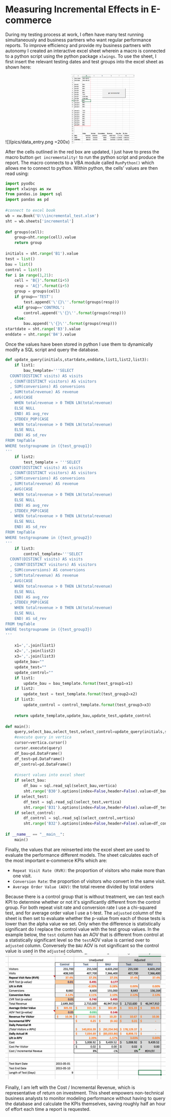 
# Measuring Incremental Effects in E-commerce

During my testing process at work, I often have many test running simultaneously and business partners who want regular performance reports.  To improve efficiency and provide my business partners with autonomy I created an interactive excel sheet wherein a macro is connected to a python script using the python package `xlwings`.  To use the sheet, I first insert the relevant testing dates and test groups into the excel sheet as shown here:

![](pics/data_entry.png =200x)
<img src="pics/data_entry.png " alt="Drawing" style="width: 200px;"/>

After the cells outlined in the red box are updated, I just have to press the macro button `get incrementality!` to run the python script and produce the report.  The macro connects to a VBA module called `RunPython()` which allows me to connect to python.  Within python, the cells' values are then read using:


```python
import pyodbc
import xlwings as xw
from pandas.io import sql
import pandas as pd

#connect to excel book
wb = xw.Book('U:\\incremental_test.xlsm')
sht = wb.sheets['incremental']

def groups(cell):
    group=sht.range(cell).value
    return group

initials = sht.range('B1').value
test = list()
bau = list()
control = list()
for i in range(1,21):
    cell = 'B{}'.format(i+5)
    resp = 'A{}'.format(i+5)
    group = groups(cell)
    if group=='TEST':
        test.append('\'{}\''.format(groups(resp)))
    elif group=='CONTROL':
        control.append('\'{}\''.format(groups(resp)))
    else:
        bau.append('\'{}\''.format(groups(resp)))
startdate = sht.range('B3').value
enddate = sht.range('B4').value
```

Once the values have been stored in python I use them to dynamically modify a SQL script and query the database.


```python
def update_query(initials,startdate,enddate,list1,list2,list3):
    if list1:
        bau_template='''SELECT
  COUNT(DISTINCT visits) AS visits
  , COUNT(DISTINCT visitors) AS visitors
  , SUM(conversions) AS conversions
  , SUM(totalrevenue) AS revenue
  , AVG(CASE
  	WHEN totalrevenue > 0 THEN LN(totalrevenue)
  	ELSE NULL
  	END) AS avg_rev
  , STDDEV_POP(CASE
  	WHEN totalrevenue > 0 THEN LN(totalrevenue)
  	ELSE NULL
  	END) AS sd_rev
FROM tmpTable
WHERE testgroupname in ({test_group1})
''' 
    if list2:
        test_template = '''SELECT
  COUNT(DISTINCT visits) AS visits
  , COUNT(DISTINCT visitors) AS visitors
  , SUM(conversions) AS conversions
  , SUM(totalrevenue) AS revenue
  , AVG(CASE
  	WHEN totalrevenue > 0 THEN LN(totalrevenue)
  	ELSE NULL
  	END) AS avg_rev
  , STDDEV_POP(CASE
  	WHEN totalrevenue > 0 THEN LN(totalrevenue)
  	ELSE NULL
  	END) AS sd_rev
FROM tmpTable
WHERE testgroupname in ({test_group2})
''' 
    if list3:
        control_template='''SELECT
  COUNT(DISTINCT visits) AS visits
  , COUNT(DISTINCT visitors) AS visitors
  , SUM(conversions) AS conversions
  , SUM(totalrevenue) AS revenue
  , AVG(CASE
  	WHEN totalrevenue > 0 THEN LN(totalrevenue)
  	ELSE NULL
  	END) AS avg_rev
  , STDDEV_POP(CASE
  	WHEN totalrevenue > 0 THEN LN(totalrevenue)
  	ELSE NULL
  	END) AS sd_rev
FROM tmpTable
WHERE testgroupname in ({test_group3})
''' 

    x1=','.join(list1)
    x2=','.join(list2)
    x3=','.join(list3)
    update_bau=""
    update_test=""
    update_control=""
    if list1:
        update_bau = bau_template.format(test_group1=x1)
    if list2:
        update_test = test_template.format(test_group2=x2)
    if list3:
        update_control = control_template.format(test_group3=x3)

    return update_template,update_bau,update_test,update_control

def main():
    query,select_bau,select_test,select_control=update_query(initials,startdate,enddate,bau,test,control)
    #execute query in vertica
    cursor=vertica.cursor()
    cursor.execute(query)
    df_bau=pd.DataFrame()
    df_test=pd.DataFrame()
    df_control=pd.DataFrame()
    
    #insert values into excel sheet
    if select_bau:
        df_bau = sql.read_sql(select_bau,vertica)
        sht.range('B30').options(index=False,header=False).value=df_bau
    if select_test:
        df_test = sql.read_sql(select_test,vertica)
        sht.range('B31').options(index=False,header=False).value=df_test
    if select_control:
        df_control = sql.read_sql(select_control,vertica)
        sht.range('B32').options(index=False,header=False).value=df_control

if __name__ == "__main__":
    main()
```

Finally, the values that are reinserted into the excel sheet are used to evaluate the performance different models.  The sheet calculates each of the most important e-commerce KPIs which are:

* `Repeat Visit Rate (RVR)`: the proportion of visitors who make more than one visit.
* `Conversion Rate`: the proportion of visitors who convert in the same visit.
* `Average Order Value (AOV)`: the total revene divided by total orders

Because there is a control group that is without treatment, we can test each KPI to determine whether or not it's significantly different from the control group.  For both repeat visit rate and conversion rate I use a chi-squared test, and for average order value I use a t-test.  The `adjusted` column of the sheet is then set to evaluate whether the p-value from each of those tests is lower than the alpha value we set. Only when the difference is statistically significant do I replace the control value with the test group values.  In the example below, the `test` column has an AOV that is different from control at a statistically significant level so the `test`AOV value is carried over to `adjusted` column.  Conversely the `BAU` AOV is not significant so the control value is used in the `adjusted` column. 
![](pics/incremental.png)

Finally, I am left with the Cost / Incremental Revenue, which is representative of return on investment.  This sheet empowers non-technical business analysts to monitor modeling performance without having to query the database and calculate the KPIs themselves, saving roughly half an hour of effort each time a report is requested.
